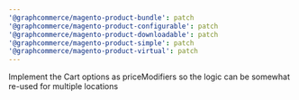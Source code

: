 ```yaml
---
'@graphcommerce/magento-product-bundle': patch
'@graphcommerce/magento-product-configurable': patch
'@graphcommerce/magento-product-downloadable': patch
'@graphcommerce/magento-product-simple': patch
'@graphcommerce/magento-product-virtual': patch
---
```


Implement the Cart options as priceModifiers so the logic can be somewhat re-used for multiple locations
